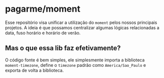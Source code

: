 # pagarme/moment

Esse repositório visa unificar a utilização do `moment` pelos nossos principais projetos. A ideia é que possamos centralizar algumas lógicas relacionadas a data, fuso horário e horário de verão.

## Mas o que essa lib faz efetivamente?

O código fonte é bem simples, ele simplesmente importa a biblioteca `moment-timezone`, define o `timezone` padrão como `America/Sao_Paulo` e exporta de volta a biblioteca.
